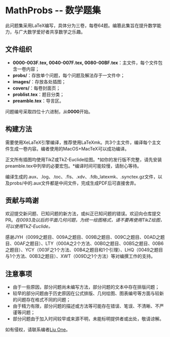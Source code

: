 
# MathProbs -- 数学题集

此问题集采用LaTeX编写，具体分为三卷，每卷64题。编篡此集旨在提升数学能力，与广大数学爱好者共享数学之乐趣。

## 文件组织

- **0000-003F.tex, 0040-007F.tex, 0080-00BF.tex**：主文件，每个文件包含一卷内容；
- **probs/**：存放单个问题，每个问题及解法存于一文件中；
- **images/**：存放各处插图；
- **covers/**：每卷封面页；
- **problist.tex**：题目分类；
- **preamble.tex**：导言区。

问题编号采取四位十六进制，从**0000**开始。

## 构建方法

需要使用XeLaTeX引擎编译，推荐使用LaTeXmk。共3个主文件，编译每个主文件生成一卷内容。编者使用的MacOS+MacTeX可以成功编译。

正文所有插图均使用TikZ或TkZ-Euclide绘图。*如你的发行版不完整，请先安装preamble.tex中列举的必要宏包。*编译时间可能较慢，请耐心等待。

编译生成的.aux、.log、.toc、.fls、.xdv、.fdb_latexmk、.synctex.gz文件，以及probs/中的.aux文件都是中间文件，完成生成PDF后可直接舍弃。

## 贡献与鸣谢

欢迎提交新问题、已知问题的新方法，或纠正已知问题的错误。欢迎向仓库提交PR。*在0093及以后的平面几何问题，为统一绘图格式，请不要再使用TikZ绘图，可以使用TkZ-Euclide。*

感谢JYH（0099之题目、009A之题目、009B之题目、009C之题目、00AD之题目、00AF之题目）、LTY（000A之2个方法、00B0之题目、00B5之题目、00B6之题目）、YCY（003F之1个方法、00B4之题目和1个引理）、LHQ（0049之题目与1个方法、00B3之题目）、XWT（009D之1个方法）等对编撰工作的支持。

## 注意事项

- 由于一些原因，部分问题尚未编写方法，部分问题的文本中存在排版问题；
- 较早的部分问题由于历史原因在公式排版、几何绘图、图表编号等方面与较新的问题存在格式不同的问题；
- 由于精力有限，部分问题的描述或方法等可能存在错误、笔误、不清晰、不严谨等问题；
- 部分问题由于加入时间较早或来源不明，未能标明提供者或出处，敬请谅解。

如有侵权，请联系编者[Liu One](https://gitee.com/Louis-Liu-one)。
